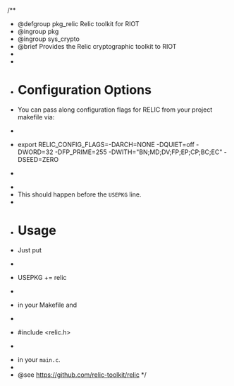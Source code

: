 /**
 * @defgroup pkg_relic  Relic toolkit for RIOT
 * @ingroup  pkg
 * @ingroup  sys_crypto
 * @brief    Provides the Relic cryptographic toolkit to RIOT
 *
 *
 * # Configuration Options
 * You can pass along configuration flags for RELIC from your project makefile via:
 * ```
 * export RELIC_CONFIG_FLAGS=-DARCH=NONE -DQUIET=off -DWORD=32 -DFP_PRIME=255 -DWITH="BN;MD;DV;FP;EP;CP;BC;EC" -DSEED=ZERO
 * ```
 *
 * This should happen before the ```USEPKG``` line.
 *
 * # Usage
 * Just put
 * ```
 * USEPKG += relic
 * ```
 * in your Makefile and
 * ```c
 * #include <relic.h>
 * ```
 * in your `main.c`.
 *
 * @see      https://github.com/relic-toolkit/relic
 */
